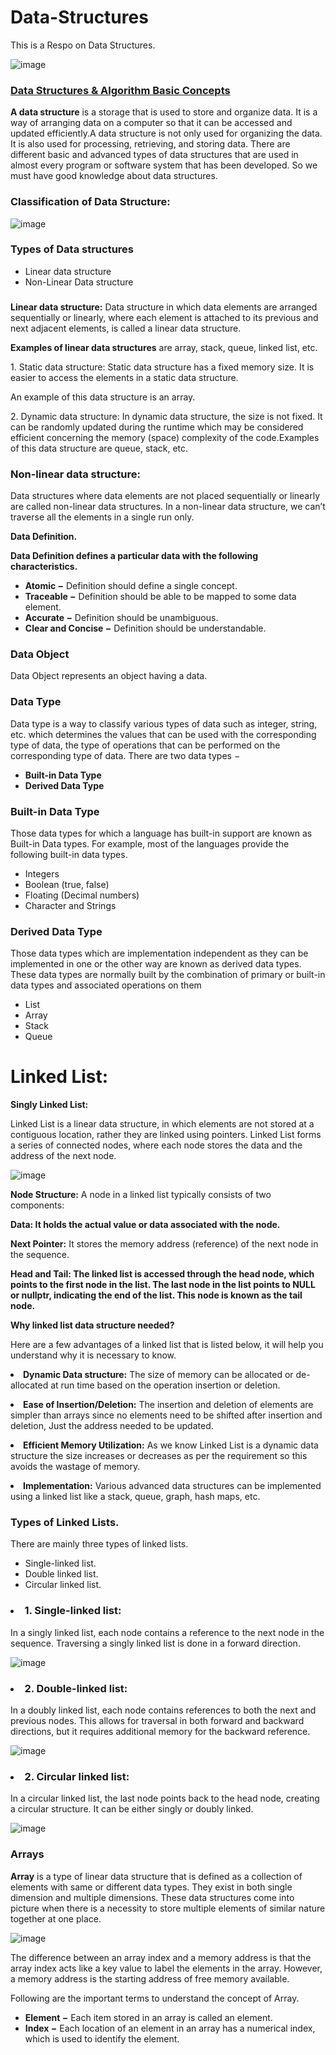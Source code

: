 # Data-Structures
This is a Respo on Data Structures.

![image](https://github.com/KennethNjuguna/Data-Structures/assets/97665556/6689b7e4-5598-4479-9cd4-ceb9fe13c345)


<p><h3><b><u>Data Structures & Algorithm Basic Concepts</u></b></h3></p>

<p><b>A data structure</b> is a storage that is used to store and organize data. It is a way of arranging data on a computer so that it can be accessed and updated efficiently.A data structure is not only used for organizing the data. It is also used for processing, retrieving, and storing data. There are different basic and advanced types of data structures that are used in almost every program or software system that has been developed. So we must have good knowledge about data structures. </p>

<p><b><h3>Classification of Data Structure:</h3> </b></p>

![image](https://github.com/KennethNjuguna/Data-Structures/assets/97665556/1426084d-bc2e-4994-bb5b-929d90227dd9)

<h3>Types of Data structures</h3>
<p><ul><li>Linear data structure</li>
       <li>Non-Linear Data structure</li>
</ul></p>

<p><b><h3></h3>Linear data structure:</b></h3> Data structure in which data elements are arranged sequentially or linearly, where each element is attached to its previous and next adjacent elements, is called a linear data structure.</p> 
<b>Examples of linear data structures</b> are array, stack, queue, linked list, etc.
<p> 1. Static data structure: Static data structure has a fixed memory size. It is easier to access the elements in a static data structure.</p>
An example of this data structure is an array.
<p> 2. Dynamic data structure: In dynamic data structure, the size is not fixed. It can be randomly updated during the runtime which may be considered efficient concerning the memory (space) complexity of the code.Examples of this data structure are queue, stack, etc. </p>


<p><b><h3>Non-linear data structure:</h3></b> Data structures where data elements are not placed sequentially or linearly are called non-linear data structures. In a non-linear data structure, we can’t traverse all the elements in a single run only. </p>

<p><b>Data Definition.</b></p>
<p><b>Data Definition defines a particular data with the following characteristics.</b></p>
<p><ul><li><b>Atomic −</b> Definition should define a single concept.</li>
       <li><b>Traceable −</b> Definition should be able to be mapped to some data element.</li>
       <li><b>Accurate −</b> Definition should be unambiguous.</li>
       <li><b>Clear and Concise −</b> Definition should be understandable.</li></ul></p>
       
<p><b><h3>Data Object</h3></b></p>
<p>Data Object represents an object having a data.</p>

<p><b><h3>Data Type</h3></b></p>
<p>Data type is a way to classify various types of data such as integer, string, etc. which determines the values that can be used with the corresponding type of data, the type of operations that can be performed on the corresponding type of data. There are two data types −</p>
<p><ul><li><b>Built-in Data Type</b></li>
       <li><b>Derived Data Type</b></li>
</ul></p>

<p><b><h3>Built-in Data Type</h3></b></p>
<p>Those data types for which a language has built-in support are known as Built-in Data types. For example, most of the languages provide the following built-in data types.</p>
<p><ul><li>Integers</li>
       <li>Boolean (true, false)</li>
       <li>Floating (Decimal numbers)</li>
       <li>Character and Strings</li></ul>
</p>

<p><b><h3>Derived Data Type</h3></b></p>
<p>Those data types which are implementation independent as they can be implemented in one or the other way are known as derived data types. These data types are normally built by the combination of primary or built-in data types and associated operations on them</p>
<p><ul><li>List</li>
       <li>Array</li>
       <li>Stack</li>
       <li>Queue</li></ul>
</p>

<p><h1>Linked List:</h1></p>
<p><b>Singly Linked List:</b></p>
<p>Linked List is a linear data structure, in which elements are not stored at a contiguous location, rather they are linked using pointers. Linked List forms a series of connected nodes, where each node stores the data and the address of the next node.</p>

![image](https://github.com/KennethNjuguna/Data-Structures/assets/97665556/a2097754-caa8-4059-89ce-238ab21697d0)

<p><b>Node Structure:</b> A node in a linked list typically consists of two components:</p>
<p><b>Data: It holds the actual value or data associated with the node.</b></p>
<p><b>Next Pointer:</b> It stores the memory address (reference) of the next node in the sequence.</p>
<p><b>Head and Tail: The linked list is accessed through the head node, which points to the first node in the list. The last node in the list points to NULL or nullptr, indicating the end of the list. This node is known as the tail node.</p></b>

<p><b>Why linked list data structure needed?</b></p>
<p>Here are a few advantages of a linked list that is listed below, it will help you understand why it is necessary to know.</p>

<p><li><b>Dynamic Data structure:</b> The size of memory can be allocated or de-allocated at run time based on the operation insertion or deletion.</li></p>

<p><li><b>Ease of Insertion/Deletion:</b> The insertion and deletion of elements are simpler than arrays since no elements need to be shifted after insertion and deletion, Just the address needed to be updated.</li></p>

<p><li><b>Efficient Memory Utilization:</b> As we know Linked List is a dynamic data structure the size increases or decreases as per the requirement so this avoids the wastage of memory.</li></p> 
       
<p><li><b>Implementation:</b> Various advanced data structures can be implemented using a linked list like a stack, queue, graph, hash maps, etc.</li></p>

<h3>Types of Linked Lists.</h3>
There are mainly three types of linked lists.
<ul><li>Single-linked list.</li>
     <li>Double linked list.</li>
     <li>Circular linked list.</li></ul>

<h3><li>1. Single-linked list:</li></h3>
<p>In a singly linked list, each node contains a reference to the next node in the sequence. Traversing a singly linked list is done in a forward direction.</p>

![image](https://github.com/KennethNjuguna/Data-Structures/assets/97665556/aa5d0fac-116f-4832-8241-f0603aedca47)

<h3><li>2. Double-linked list:</li></h3>
<p>In a doubly linked list, each node contains references to both the next and previous nodes. This allows for traversal in both forward and backward directions, but it requires additional memory for the backward reference.</p>

![image](https://github.com/KennethNjuguna/Data-Structures/assets/97665556/65b1c89a-46c3-4bb2-b7ce-06773a984d7d)

<h3><li>2. Circular linked list:</li></h3>
<p> In a circular linked list, the last node points back to the head node, creating a circular structure. It can be either singly or doubly linked.</p>

![image](https://github.com/KennethNjuguna/Data-Structures/assets/97665556/ec7f5fd4-b23e-41c3-a765-c90f853d6865)


<h3>Arrays</h3>
<p><b>Array</b> is a type of linear data structure that is defined as a collection of elements with same or different data types. They exist in both single dimension and multiple dimensions. These data structures come into picture when there is a necessity to store multiple elements of similar nature together at one place.</p>

![image](https://github.com/KennethNjuguna/Data-Structures/assets/97665556/3d1e3ee2-a710-4c84-8cc6-c82c754caa9f)

<p>The difference between an array index and a memory address is that the array index acts like a key value to label the elements in the array. However, a memory address is the starting address of free memory available.</p>

<p>Following are the important terms to understand the concept of Array.</p>
<ul><li><b>Element −</b> Each item stored in an array is called an element.</li>
    <li><b>Index −</b> Each location of an element in an array has a numerical index, which is used to identify the element.</li>
</ul>





